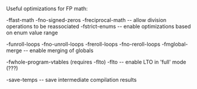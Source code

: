 Useful optimizations for FP math:

-ffast-math
-fno-signed-zeros
-freciprocal-math -- allow division operations to be reassociated
-fstrict-enums -- enable optimizations based on enum value range

-funroll-loops
-fno-unroll-loops
-freroll-loops
-fno-reroll-loops
-fmglobal-merge -- enable merging of globals

-fwhole-program-vtables (requires -flto)
-flto -- enable LTO in 'full' mode (???)

-save-temps -- save intermediate compilation results

